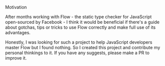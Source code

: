 Motivation

After months working with Flow - the static type checker for JavaScript open-sourced by Facebook - I think it would be beneficial if there's a guide about gotchas, tips or tricks to use Flow correctly and make full use of its advantages.

Honestly, I was looking for such a project to help JavaScript developers master Flow but I found nothing. So I created this project and contribute my personal thinkings to it. If you have any suggests, please make a PR to improve it.
